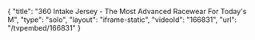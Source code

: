 {
    "title": "360 Intake Jersey - The Most Advanced Racewear For Today's M",
    "type": "solo",
    "layout": "iframe-static",
    "videoId": "166831",
    "url": "\/tvpembed\/166831"
}